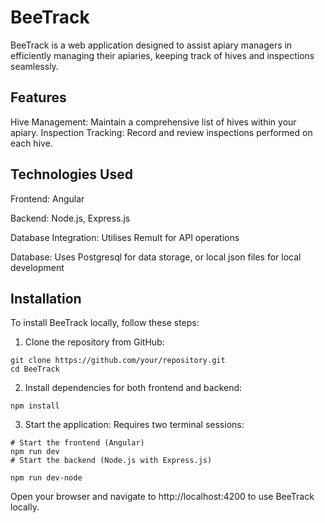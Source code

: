 # BeeTrack
BeeTrack is a web application designed to assist apiary managers in efficiently managing their apiaries, keeping track of hives and inspections seamlessly.


## Features
Hive Management: Maintain a comprehensive list of hives within your apiary.
Inspection Tracking: Record and review inspections performed on each hive.


## Technologies Used
Frontend: Angular

Backend: Node.js, Express.js

Database Integration: Utilises Remult for API operations

Database: Uses Postgresql for data storage, or local json files for local development

## Installation
To install BeeTrack locally, follow these steps:

1. Clone the repository from GitHub:

```
git clone https://github.com/your/repository.git
cd BeeTrack
```

2. Install dependencies for both frontend and backend:
```
npm install
```
3. Start the application:
Requires two terminal sessions:
```
# Start the frontend (Angular)
npm run dev
# Start the backend (Node.js with Express.js)

npm run dev-node
```
Open your browser and navigate to http://localhost:4200 to use BeeTrack locally.